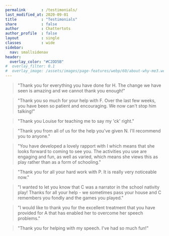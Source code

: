 ```yaml
---
permalink       : /testimonials/
last_modified_at: 2020-09-01
title           : "Testimonials"
share           : false
author          : Chattertots
author_profile  : false
layout          : single
classes         : wide
sidebar:
  nav: smallsidenav
header:
  overlay_color: "#C2DD5B"
#  overlay_filter: 0.1
#  overlay_image: /assets/images/page-features/webp/60/about-why-me3.webp
---
```


> "Thank you for everything you have done for H. The change we have seen is amazing and we cannot thank you enough!"

> "Thank you so much for your help with F. Over the last few weeks, you have been so patient and encouraging. We now can't stop him talking!"

> "Thank you Louise for teaching me to say my 'ck' right."

> "Thank you from all of us for the help you've given N. I'll recommend you to anyone."

> "You have developed a lovely rapport with I which means that she looks forward to coming to see you. The activities you use are engaging and fun, as well as varied, which means she views this as play rather than as a form of schooling."

> "Thank you for all your hard work with P. It is really very noticeable now."

> "I wanted to let you know that C was a narrator in the school nativity play! Thanks for all your help - we sometimes pass your house and C remembers you fondly and the games you played."

> "I would like to thank you for the excellent treatment that you have provided for A that has enabled her to overcome her speech problems."

> "Thank you for helping with my speech. I've had so much fun!"
